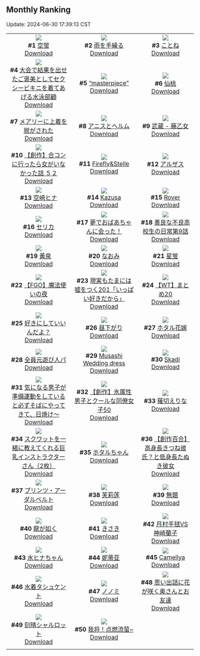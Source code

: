 ## Monthly Ranking
Update: 2024-06-30 17:39:13 CST

|      |      |      |
| :----: | :----: | :----: |
| ![](https://i.pixiv.re/c/240x480/img-master/img/2024/06/02/00/00/38/119258477_p0_master1200.jpg)<br>**#1** [空蛍](https://www.pixiv.net/artworks/119258477)<br>[Download](https://i.pixiv.re/img-original/img/2024/06/02/00/00/38/119258477_p0.jpg) | ![](https://i.pixiv.re/c/240x480/img-master/img/2024/06/02/00/00/25/119258429_p0_master1200.jpg)<br>**#2** [雨を手繰る](https://www.pixiv.net/artworks/119258429)<br>[Download](https://i.pixiv.re/img-original/img/2024/06/02/00/00/25/119258429_p0.jpg) | ![](https://i.pixiv.re/c/240x480/img-master/img/2024/06/02/17/07/10/119279417_p0_master1200.jpg)<br>**#3** [ことね](https://www.pixiv.net/artworks/119279417)<br>[Download](https://i.pixiv.re/img-original/img/2024/06/02/17/07/10/119279417_p0.jpg) |
| ![](https://i.pixiv.re/c/240x480/img-master/img/2024/06/02/20/17/26/119285635_p0_master1200.jpg)<br>**#4** [大会で結果を出せたご褒美としてセクシービキニを着てあげる水泳部顧](https://www.pixiv.net/artworks/119285635)<br>[Download](https://i.pixiv.re/img-original/img/2024/06/02/20/17/26/119285635_p0.jpg) | ![](https://i.pixiv.re/c/240x480/img-master/img/2024/06/01/00/00/45/119225154_p0_master1200.jpg)<br>**#5** [“masterpiece”](https://www.pixiv.net/artworks/119225154)<br>[Download](https://i.pixiv.re/img-original/img/2024/06/01/00/00/45/119225154_p0.jpg) | ![](https://i.pixiv.re/c/240x480/img-master/img/2024/06/01/00/00/35/119225116_p0_master1200.jpg)<br>**#6** [仙桃](https://www.pixiv.net/artworks/119225116)<br>[Download](https://i.pixiv.re/img-original/img/2024/06/01/00/00/35/119225116_p0.png) |
| ![](https://i.pixiv.re/c/240x480/img-master/img/2024/06/01/00/48/01/119227251_p0_master1200.jpg)<br>**#7** [メアリーに上着を脱がされた](https://www.pixiv.net/artworks/119227251)<br>[Download](https://i.pixiv.re/img-original/img/2024/06/01/00/48/01/119227251_p0.png) | ![](https://i.pixiv.re/c/240x480/img-master/img/2024/06/02/00/00/38/119258478_p0_master1200.jpg)<br>**#8** [アニスとヘルム](https://www.pixiv.net/artworks/119258478)<br>[Download](https://i.pixiv.re/img-original/img/2024/06/02/00/00/38/119258478_p0.jpg) | ![](https://i.pixiv.re/c/240x480/img-master/img/2024/06/02/19/11/33/119283359_p0_master1200.jpg)<br>**#9** [武蔵 - 藤乙女](https://www.pixiv.net/artworks/119283359)<br>[Download](https://i.pixiv.re/img-original/img/2024/06/02/19/11/33/119283359_p0.png) |
| ![](https://i.pixiv.re/c/240x480/img-master/img/2024/05/31/00/00/27/119196216_p0_master1200.jpg)<br>**#10** [【創作】合コンに行ったら女がいなかった話 ５２](https://www.pixiv.net/artworks/119196216)<br>[Download](https://i.pixiv.re/img-original/img/2024/05/31/00/00/27/119196216_p0.png) | ![](https://i.pixiv.re/c/240x480/img-master/img/2024/06/02/17/57/46/119280881_p0_master1200.jpg)<br>**#11** [Firefly&Stelle](https://www.pixiv.net/artworks/119280881)<br>[Download](https://i.pixiv.re/img-original/img/2024/06/02/17/57/46/119280881_p0.jpg) | ![](https://i.pixiv.re/c/240x480/img-master/img/2024/06/02/23/12/36/119292621_p0_master1200.jpg)<br>**#12** [アルザス](https://www.pixiv.net/artworks/119292621)<br>[Download](https://i.pixiv.re/img-original/img/2024/06/02/23/12/36/119292621_p0.png) |
| ![](https://i.pixiv.re/c/240x480/img-master/img/2024/06/01/00/00/59/119225198_p0_master1200.jpg)<br>**#13** [空崎ヒナ](https://www.pixiv.net/artworks/119225198)<br>[Download](https://i.pixiv.re/img-original/img/2024/06/01/00/00/59/119225198_p0.jpg) | ![](https://i.pixiv.re/c/240x480/img-master/img/2024/06/02/19/35/50/119284192_p0_master1200.jpg)<br>**#14** [Kazusa](https://www.pixiv.net/artworks/119284192)<br>[Download](https://i.pixiv.re/img-original/img/2024/06/02/19/35/50/119284192_p0.jpg) | ![](https://i.pixiv.re/c/240x480/img-master/img/2024/06/01/09/00/36/119235201_p0_master1200.jpg)<br>**#15** [Rover](https://www.pixiv.net/artworks/119235201)<br>[Download](https://i.pixiv.re/img-original/img/2024/06/01/09/00/36/119235201_p0.png) |
| ![](https://i.pixiv.re/c/240x480/img-master/img/2024/06/01/00/13/28/119225962_p0_master1200.jpg)<br>**#16** [セリカ](https://www.pixiv.net/artworks/119225962)<br>[Download](https://i.pixiv.re/img-original/img/2024/06/01/00/13/28/119225962_p0.png) | ![](https://i.pixiv.re/c/240x480/img-master/img/2024/06/02/16/14/04/119277942_p0_master1200.jpg)<br>**#17** [夢でおばあちゃんに会った！](https://www.pixiv.net/artworks/119277942)<br>[Download](https://i.pixiv.re/img-original/img/2024/06/02/16/14/04/119277942_p0.jpg) | ![](https://i.pixiv.re/c/240x480/img-master/img/2024/06/02/00/03/28/119258795_p0_master1200.jpg)<br>**#18** [善良な不良高校生の日常第9話](https://www.pixiv.net/artworks/119258795)<br>[Download](https://i.pixiv.re/img-original/img/2024/06/02/00/03/28/119258795_p0.jpg) |
| ![](https://i.pixiv.re/c/240x480/img-master/img/2024/06/02/04/42/13/119246373_p0_master1200.jpg)<br>**#19** [黃泉](https://www.pixiv.net/artworks/119246373)<br>[Download](https://i.pixiv.re/img-original/img/2024/06/02/04/42/13/119246373_p0.jpg) | ![](https://i.pixiv.re/c/240x480/img-master/img/2024/06/02/00/00/09/119258365_p0_master1200.jpg)<br>**#20** [なおみ](https://www.pixiv.net/artworks/119258365)<br>[Download](https://i.pixiv.re/img-original/img/2024/06/02/00/00/09/119258365_p0.jpg) | ![](https://i.pixiv.re/c/240x480/img-master/img/2024/06/02/17/56/24/119280840_p0_master1200.jpg)<br>**#21** [星蛍](https://www.pixiv.net/artworks/119280840)<br>[Download](https://i.pixiv.re/img-original/img/2024/06/02/17/56/24/119280840_p0.jpg) |
| ![](https://i.pixiv.re/c/240x480/img-master/img/2024/06/02/00/37/20/119260063_p0_master1200.jpg)<br>**#22** [【FGO】魔法使いの夜](https://www.pixiv.net/artworks/119260063)<br>[Download](https://i.pixiv.re/img-original/img/2024/06/02/00/37/20/119260063_p0.jpg) | ![](https://i.pixiv.re/c/240x480/img-master/img/2024/06/02/18/24/31/119280972_p0_master1200.jpg)<br>**#23** [現実もたまには嘘をつく201「いっぱい好きだから」](https://www.pixiv.net/artworks/119280972)<br>[Download](https://i.pixiv.re/img-original/img/2024/06/02/18/24/31/119280972_p0.jpg) | ![](https://i.pixiv.re/c/240x480/img-master/img/2024/06/02/21/40/40/119288849_p0_master1200.jpg)<br>**#24** [【WT】まとめ20](https://www.pixiv.net/artworks/119288849)<br>[Download](https://i.pixiv.re/img-original/img/2024/06/02/21/40/40/119288849_p0.png) |
| ![](https://i.pixiv.re/c/240x480/img-master/img/2024/06/01/18/03/00/119246577_p0_master1200.jpg)<br>**#25** [好きにしていいんだよ？](https://www.pixiv.net/artworks/119246577)<br>[Download](https://i.pixiv.re/img-original/img/2024/06/01/18/03/00/119246577_p0.png) | ![](https://i.pixiv.re/c/240x480/img-master/img/2024/06/01/00/00/37/119225129_p0_master1200.jpg)<br>**#26** [昼下がり](https://www.pixiv.net/artworks/119225129)<br>[Download](https://i.pixiv.re/img-original/img/2024/06/01/00/00/37/119225129_p0.jpg) | ![](https://i.pixiv.re/c/240x480/img-master/img/2024/06/03/17/51/07/119312070_p0_master1200.jpg)<br>**#27** [ホタル花嫁](https://www.pixiv.net/artworks/119312070)<br>[Download](https://i.pixiv.re/img-original/img/2024/06/03/17/51/07/119312070_p0.png) |
| ![](https://i.pixiv.re/c/240x480/img-master/img/2024/05/31/21/00/11/119218376_p0_master1200.jpg)<br>**#28** [全員元遊び人パ](https://www.pixiv.net/artworks/119218376)<br>[Download](https://i.pixiv.re/img-original/img/2024/05/31/21/00/11/119218376_p0.jpg) | ![](https://i.pixiv.re/c/240x480/img-master/img/2024/06/04/15/11/22/119337143_p0_master1200.jpg)<br>**#29** [Musashi Wedding dress](https://www.pixiv.net/artworks/119337143)<br>[Download](https://i.pixiv.re/img-original/img/2024/06/04/15/11/22/119337143_p0.png) | ![](https://i.pixiv.re/c/240x480/img-master/img/2024/06/03/10/09/46/119297728_p0_master1200.jpg)<br>**#30** [Skadi](https://www.pixiv.net/artworks/119297728)<br>[Download](https://i.pixiv.re/img-original/img/2024/06/03/10/09/46/119297728_p0.jpg) |
| ![](https://i.pixiv.re/c/240x480/img-master/img/2024/06/02/09/19/09/119268734_p0_master1200.jpg)<br>**#31** [気になる男子が準備運動をしていると必ずそばにやってきて、日焼け～](https://www.pixiv.net/artworks/119268734)<br>[Download](https://i.pixiv.re/img-original/img/2024/06/02/09/19/09/119268734_p0.jpg) | ![](https://i.pixiv.re/c/240x480/img-master/img/2024/06/02/00/04/11/119258837_p0_master1200.jpg)<br>**#32** [【創作】氷属性男子とクールな同僚女子50](https://www.pixiv.net/artworks/119258837)<br>[Download](https://i.pixiv.re/img-original/img/2024/06/02/00/04/11/119258837_p0.jpg) | ![](https://i.pixiv.re/c/240x480/img-master/img/2024/06/01/00/00/44/119225150_p0_master1200.jpg)<br>**#33** [薙切えりな](https://www.pixiv.net/artworks/119225150)<br>[Download](https://i.pixiv.re/img-original/img/2024/06/01/00/00/44/119225150_p0.jpg) |
| ![](https://i.pixiv.re/c/240x480/img-master/img/2024/06/01/20/06/51/119250133_p0_master1200.jpg)<br>**#34** [スクワットを一緒に教えてくれる巨乳インストラクターさん（2枚）](https://www.pixiv.net/artworks/119250133)<br>[Download](https://i.pixiv.re/img-original/img/2024/06/01/20/06/51/119250133_p0.jpg) | ![](https://i.pixiv.re/c/240x480/img-master/img/2024/05/31/18/00/06/119213080_p0_master1200.jpg)<br>**#35** [ホタルちゃん](https://www.pixiv.net/artworks/119213080)<br>[Download](https://i.pixiv.re/img-original/img/2024/05/31/18/00/06/119213080_p0.jpg) | ![](https://i.pixiv.re/c/240x480/img-master/img/2024/06/02/22/06/24/119289930_p0_master1200.jpg)<br>**#36** [【創作百合】高身長きつね彼氏？と低身長たぬき彼女](https://www.pixiv.net/artworks/119289930)<br>[Download](https://i.pixiv.re/img-original/img/2024/06/02/22/06/24/119289930_p0.jpg) |
| ![](https://i.pixiv.re/c/240x480/img-master/img/2024/05/31/10/07/30/119205212_p0_master1200.jpg)<br>**#37** [プリンツ・アーダルベルト](https://www.pixiv.net/artworks/119205212)<br>[Download](https://i.pixiv.re/img-original/img/2024/05/31/10/07/30/119205212_p0.png) | ![](https://i.pixiv.re/c/240x480/img-master/img/2024/06/02/12/00/05/119271928_p0_master1200.jpg)<br>**#38** [芙莉莲](https://www.pixiv.net/artworks/119271928)<br>[Download](https://i.pixiv.re/img-original/img/2024/06/02/12/00/05/119271928_p0.jpg) | ![](https://i.pixiv.re/c/240x480/img-master/img/2024/05/31/00/22/04/119197250_p0_master1200.jpg)<br>**#39** [無題](https://www.pixiv.net/artworks/119197250)<br>[Download](https://i.pixiv.re/img-original/img/2024/05/31/00/22/04/119197250_p0.png) |
| ![](https://i.pixiv.re/c/240x480/img-master/img/2024/06/01/00/00/27/119225068_p0_master1200.jpg)<br>**#40** [龍が如く](https://www.pixiv.net/artworks/119225068)<br>[Download](https://i.pixiv.re/img-original/img/2024/06/01/00/00/27/119225068_p0.png) | ![](https://i.pixiv.re/c/240x480/img-master/img/2024/05/31/00/00/31/119196229_p0_master1200.jpg)<br>**#41** [きさき](https://www.pixiv.net/artworks/119196229)<br>[Download](https://i.pixiv.re/img-original/img/2024/05/31/00/00/31/119196229_p0.jpg) | ![](https://i.pixiv.re/c/240x480/img-master/img/2024/06/02/12/05/11/119272153_p0_master1200.jpg)<br>**#42** [月村手毬VS神崎蘭子](https://www.pixiv.net/artworks/119272153)<br>[Download](https://i.pixiv.re/img-original/img/2024/06/02/12/05/11/119272153_p0.png) |
| ![](https://i.pixiv.re/c/240x480/img-master/img/2024/06/02/00/55/15/119260599_p0_master1200.jpg)<br>**#43** [水ヒナちゃん](https://www.pixiv.net/artworks/119260599)<br>[Download](https://i.pixiv.re/img-original/img/2024/06/02/00/55/15/119260599_p0.jpg) | ![](https://i.pixiv.re/c/240x480/img-master/img/2024/06/01/17/30/36/119245676_p0_master1200.jpg)<br>**#44** [妮蒂亚](https://www.pixiv.net/artworks/119245676)<br>[Download](https://i.pixiv.re/img-original/img/2024/06/01/17/30/36/119245676_p0.jpg) | ![](https://i.pixiv.re/c/240x480/img-master/img/2024/06/02/15/09/52/119276397_p0_master1200.jpg)<br>**#45** [Camellya](https://www.pixiv.net/artworks/119276397)<br>[Download](https://i.pixiv.re/img-original/img/2024/06/02/15/09/52/119276397_p0.png) |
| ![](https://i.pixiv.re/c/240x480/img-master/img/2024/06/01/00/00/49/119225168_p0_master1200.jpg)<br>**#46** [水着タシュケント](https://www.pixiv.net/artworks/119225168)<br>[Download](https://i.pixiv.re/img-original/img/2024/06/01/00/00/49/119225168_p0.jpg) | ![](https://i.pixiv.re/c/240x480/img-master/img/2024/06/03/17/14/17/119311281_p0_master1200.jpg)<br>**#47** [ノノミ](https://www.pixiv.net/artworks/119311281)<br>[Download](https://i.pixiv.re/img-original/img/2024/06/03/17/14/17/119311281_p0.png) | ![](https://i.pixiv.re/c/240x480/img-master/img/2024/06/02/00/08/10/119259050_p0_master1200.jpg)<br>**#48** [思い出話に花が咲く奥さんとお友達](https://www.pixiv.net/artworks/119259050)<br>[Download](https://i.pixiv.re/img-original/img/2024/06/02/00/08/10/119259050_p0.jpg) |
| ![](https://i.pixiv.re/c/240x480/img-master/img/2024/06/03/00/00/13/119294556_p0_master1200.jpg)<br>**#49** [刻晴シャルロット](https://www.pixiv.net/artworks/119294556)<br>[Download](https://i.pixiv.re/img-original/img/2024/06/03/00/00/13/119294556_p0.jpg) | ![](https://i.pixiv.re/c/240x480/img-master/img/2024/06/01/01/14/50/119221004_p0_master1200.jpg)<br>**#50** [我将！点燃流萤~](https://www.pixiv.net/artworks/119221004)<br>[Download](https://i.pixiv.re/img-original/img/2024/06/01/01/14/50/119221004_p0.png) |
|      |
